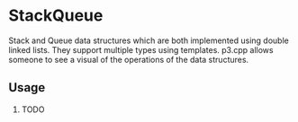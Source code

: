 # StackQueue
Stack and Queue data structures which are both implemented using double linked lists. They support multiple types using templates. p3.cpp allows someone to see a visual of the operations of the data structures.

## Usage
1. TODO
